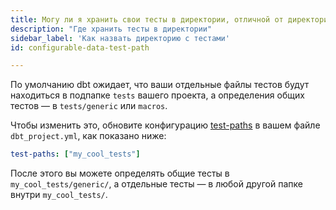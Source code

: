 ```yaml
---
title: Могу ли я хранить свои тесты в директории, отличной от директории `tests` в моем проекте?
description: "Где хранить тесты в директории"
sidebar_label: 'Как назвать директорию с тестами'
id: configurable-data-test-path

---
```

По умолчанию dbt ожидает, что ваши отдельные файлы тестов будут находиться в подпапке `tests` вашего проекта, а определения общих тестов — в `tests/generic` или `macros`.

Чтобы изменить это, обновите конфигурацию [test-paths](reference/project-configs/test-paths.md) в вашем файле `dbt_project.yml`, как показано ниже:

<File name='dbt_project.yml'>

```yml
test-paths: ["my_cool_tests"]
```

</File>

После этого вы можете определять общие тесты в `my_cool_tests/generic/`, а отдельные тесты — в любой другой папке внутри `my_cool_tests/`.